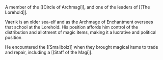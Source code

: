 A member of the [[Circle of Archmagi]], and one of the leaders of [[The Lorehold]]. 

Vaerik is an older sea-elf and as the Archmage of Enchantment oversees that school at the Lorehold. His position affords him control of the distribution and allotment of magic items, making it a lucrative and political position. 

He encountered the [[Smallboiz]] when they brought magical items to trade and repair, including a [[Staff of the Magi]]. 